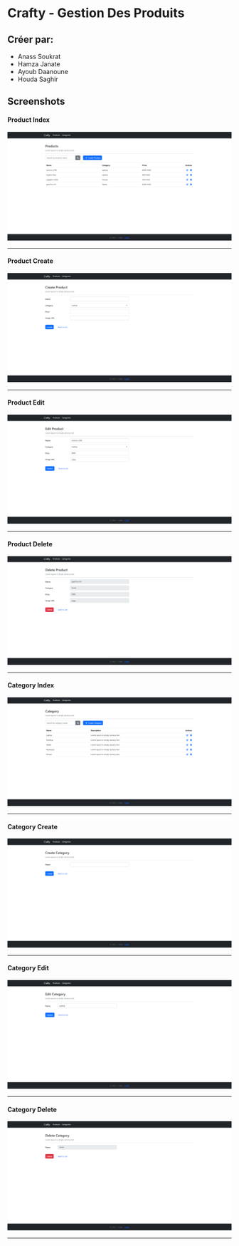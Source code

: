 # Crafty - Gestion Des Produits
<h2>Créer par:</h2>
<ul>
<li>Anass Soukrat</li>
<li>Hamza Janate</li>
<li>Ayoub Daanoune</li>
<li>Houda Saghir</li>
</ul>

<h2>Screenshots</h23>
<h4>Product Index</h4>
<img src="https://github.com/Shanksgg/gestion-des-produits/blob/master/Screenshots%20and%20Demo/ProductIndex.PNG"/>
<hr>
<h4>Product Create</h4>
<img src="https://github.com/Shanksgg/gestion-des-produits/blob/master/Screenshots%20and%20Demo/ProductCreate.PNG"/>
<hr>
<h4>Product Edit</h4>
<img src="https://github.com/Shanksgg/gestion-des-produits/blob/master/Screenshots%20and%20Demo/ProductEdit.PNG"/>
<hr>
<h4>Product Delete</h4>
<img src="https://github.com/Shanksgg/gestion-des-produits/blob/master/Screenshots%20and%20Demo/ProductDelete.PNG"/>
<hr>
<h4>Category Index</h4>
<img src="https://github.com/Shanksgg/gestion-des-produits/blob/master/Screenshots%20and%20Demo/CategoryIndex.PNG"/>
<hr>
<h4>Category Create</h4>
<img src="https://github.com/Shanksgg/gestion-des-produits/blob/master/Screenshots%20and%20Demo/CategoryCreate.PNG"/>
<hr>
<h4>Category Edit</h4>
<img src="https://github.com/Shanksgg/gestion-des-produits/blob/master/Screenshots%20and%20Demo/CategoryEdit.PNG"/>
<hr>
<h4>Category Delete</h4>
<img src="https://github.com/Shanksgg/gestion-des-produits/blob/master/Screenshots%20and%20Demo/CategoryDelete.PNG"/>
<hr>
